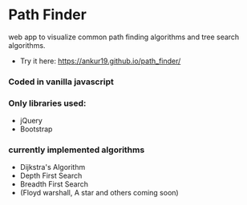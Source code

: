 # Path Finder

web app to visualize common path finding algorithms and tree search algorithms.

- Try it here: https://ankur19.github.io/path_finder/

### Coded in vanilla javascript

### Only libraries used:

- jQuery
- Bootstrap

### currently implemented algorithms

- Dijkstra's Algorithm
- Depth First Search
- Breadth First Search
- (Floyd warshall, A star and others coming soon)

